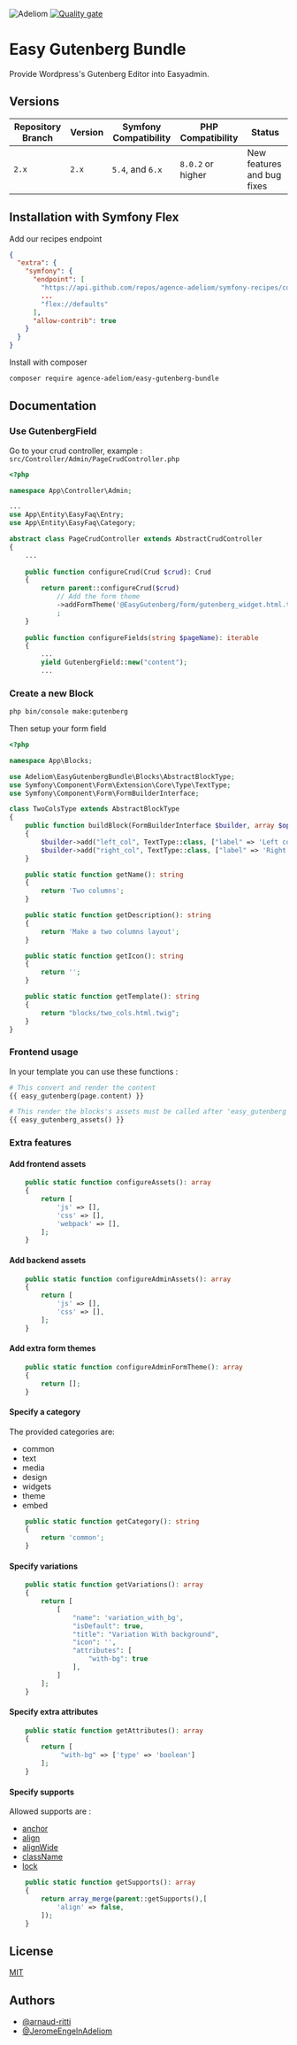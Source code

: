 
![Adeliom](https://adeliom.com/public/uploads/2017/09/Adeliom_logo.png)
[![Quality gate](https://sonarcloud.io/api/project_badges/quality_gate?project=agence-adeliom_easy-faq-bundle)](https://sonarcloud.io/dashboard?id=agence-adeliom_easy-faq-bundle)

# Easy Gutenberg Bundle

Provide Wordpress's Gutenberg Editor into Easyadmin.

## Versions

| Repository Branch | Version | Symfony Compatibility | PHP Compatibility | Status                     |
|-------------------|---------|-----------------------|-------------------|----------------------------|
| `2.x`             | `2.x`   | `5.4`, and `6.x`      | `8.0.2` or higher | New features and bug fixes |


## Installation with Symfony Flex

Add our recipes endpoint

```json
{
  "extra": {
    "symfony": {
      "endpoint": [
        "https://api.github.com/repos/agence-adeliom/symfony-recipes/contents/index.json?ref=flex/main",
        ...
        "flex://defaults"
      ],
      "allow-contrib": true
    }
  }
}
```

Install with composer

```bash
composer require agence-adeliom/easy-gutenberg-bundle
```

## Documentation

### Use GutenbergField

Go to your crud controller, example : `src/Controller/Admin/PageCrudController.php`

```php
<?php

namespace App\Controller\Admin;

...
use App\Entity\EasyFaq\Entry;
use App\Entity\EasyFaq\Category;

abstract class PageCrudController extends AbstractCrudController
{
    ...
    
    public function configureCrud(Crud $crud): Crud
    {
        return parent::configureCrud($crud)
            // Add the form theme
            ->addFormTheme('@EasyGutenberg/form/gutenberg_widget.html.twig')
            ;
    }
    
    public function configureFields(string $pageName): iterable
    {
        ...
        yield GutenbergField::new("content");
        ...
```

### Create a new Block

```bash
php bin/console make:gutenberg
```

Then setup your form field

```php
<?php

namespace App\Blocks;

use Adeliom\EasyGutenbergBundle\Blocks\AbstractBlockType;
use Symfony\Component\Form\Extension\Core\Type\TextType;
use Symfony\Component\Form\FormBuilderInterface;

class TwoColsType extends AbstractBlockType
{
    public function buildBlock(FormBuilderInterface $builder, array $options): void
    {
        $builder->add("left_col", TextType::class, ["label" => 'Left column content']);
        $builder->add("right_col", TextType::class, ["label" => 'Right column content']);
    }

    public static function getName(): string
    {
        return 'Two columns';
    }

    public static function getDescription(): string
    {
        return 'Make a two columns layout';
    }

    public static function getIcon(): string
    {
        return '';
    }

    public static function getTemplate(): string
    {
        return "blocks/two_cols.html.twig";
    }
}
```

### Frontend usage

In your template you can use these functions :

```php
# This convert and render the content 
{{ easy_gutenberg(page.content) }}

# This render the blocks's assets must be called after 'easy_gutenberg'
{{ easy_gutenberg_assets() }}
```

### Extra features

#### Add frontend assets

```php
    public static function configureAssets(): array
    {
        return [
            'js' => [],
            'css' => [],
            'webpack' => [],
        ];
    }
```

#### Add backend assets

```php
    public static function configureAdminAssets(): array
    {
        return [
            'js' => [],
            'css' => [],
        ];
    }
```

#### Add extra form themes

```php
    public static function configureAdminFormTheme(): array
    {
        return [];
    }
```

#### Specify a category

The provided categories are:

* common
* text
* media
* design
* widgets
* theme
* embed

```php
    public static function getCategory(): string
    {
        return 'common';
    }
```

#### Specify variations

```php
    public static function getVariations(): array
    {
        return [
            [
                "name": 'variation_with_bg',
                "isDefault": true,
                "title": "Variation With background",
                "icon": '',
                "attributes": [
                    "with-bg": true
                ],
            ]
        ];
    }
```

#### Specify extra attributes

```php
    public static function getAttributes(): array
    {
        return [
             "with-bg" => ['type' => 'boolean']
        ];
    }
```

#### Specify supports

Allowed supports are :

* [anchor](https://developer.wordpress.org/block-editor/reference-guides/block-api/block-supports/#anchor)
* [align](https://developer.wordpress.org/block-editor/reference-guides/block-api/block-supports/#align)
* [alignWide](https://developer.wordpress.org/block-editor/reference-guides/block-api/block-supports/#alignWide)
* [className](https://developer.wordpress.org/block-editor/reference-guides/block-api/block-supports/#className)
* [lock](https://developer.wordpress.org/block-editor/reference-guides/block-api/block-supports/#lock)


```php
    public static function getSupports(): array
    {
        return array_merge(parent::getSupports(),[
            'align' => false,
        ]);
    }
```

## License

[MIT](https://choosealicense.com/licenses/mit/)


## Authors

- [@arnaud-ritti](https://github.com/arnaud-ritti)
- [@JeromeEngelnAdeliom](https://github.com/JeromeEngelnAdeliom)

  
